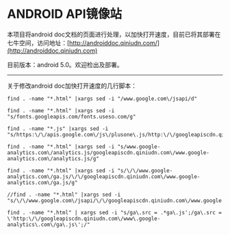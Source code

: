 ANDROID API镜像站
=

本项目将android doc文档的页面进行处理，以加快打开速度，目前已将其部署在七牛空间，访问地址：[http://androiddoc.qiniudn.com/](http://androiddoc.qiniudn.com)

目前版本：android 5.0。欢迎检出及部署。

---
关于修改android doc加快打开速度的几行脚本：

    find . -name "*.html" |xargs sed -i "/www.google.com\/jsapi/d"

    find . -name "*.html" |xargs sed -i "s/fonts.googleapis.com/fonts.useso.com/g"

    find . -name "*.js" |xargs sed -i "s/https:\/\/apis.google.com\/js\/plusone\.js/http:\/\/googleapiscdn.qiniudn.com\/apis.google.com\/js\/plusone.js/g"

    find . -name "*.html" |xargs sed -i "s/www.google-analytics.com\/analytics.js/googleapiscdn.qiniudn.com\/www.google-analytics.com\/analytics.js/g"

    find . -name "*.html" |xargs sed -i "s/\/\/www.google-analytics.com\/ga.js/\/\/googleapiscdn.qiniudn.com\/www.google-analytics.com\/ga.js/g" 

    //find . -name "*.html" |xargs sed -i "s/\/\/www.google.com\/jsapi/\/\/googleapiscdn.qiniudn.com\/www.google.com\/jsapi/g"

    find . -name "*.html" | xargs sed -i "s/ga\.src = .*ga\.js';/ga\.src = \'http:\/\/googleapiscdn.qiniudn.com\/www\.google-analytics\.com\/ga\.js\';/"

